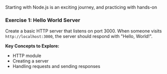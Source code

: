 Starting with Node.js is an exciting journey, and practicing with hands-on 
### Exercise 1: Hello World Server
Create a basic HTTP server that listens on port 3000. When someone visits `http://localhost:3000`, the server should respond with "Hello, World!".

**Key Concepts to Explore:**
- HTTP module
- Creating a server
- Handling requests and sending responses
